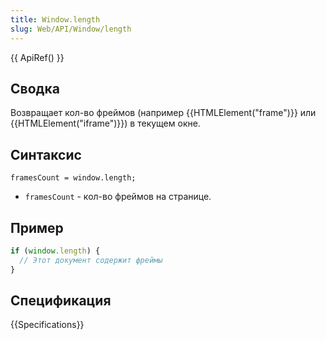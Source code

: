 ```yaml
---
title: Window.length
slug: Web/API/Window/length
---
```


{{ ApiRef() }}

## Сводка

Возвращает кол-во фреймов (например {{HTMLElement("frame")}} или {{HTMLElement("iframe")}}) в текущем окне.

## Синтаксис

```
framesCount = window.length;
```

- `framesCount` - кол-во фреймов на странице.

## Пример

```js
if (window.length) {
  // Этот документ содержит фреймы
}
```

## Спецификация

{{Specifications}}
